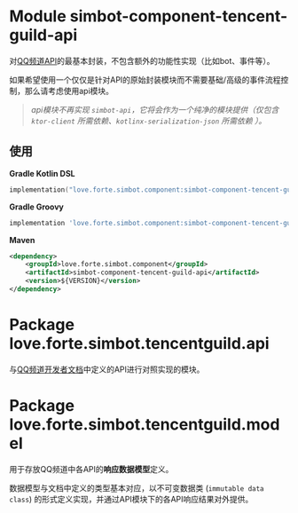 # Module simbot-component-tencent-guild-api

对[QQ频道API](https://bot.q.qq.com/wiki/develop/api/)的最基本封装，不包含额外的功能性实现（比如bot、事件等）。

如果希望使用一个仅仅是针对API的原始封装模块而不需要基础/高级的事件流程控制，那么请考虑使用api模块。

> _api模块不再实现 `simbot-api`，它将会作为一个纯净的模块提供（仅包含 `ktor-client` 所需依赖、`kotlinx-serialization-json` 所需依赖 ）。_

## 使用

**Gradle Kotlin DSL**

```kotlin
implementation("love.forte.simbot.component:simbot-component-tencent-guild-api:$VERSION")
```

**Gradle Groovy**

```groovy
implementation 'love.forte.simbot.component:simbot-component-tencent-guild-api:$VERSION'
```

**Maven**

```xml
<dependency>
    <groupId>love.forte.simbot.component</groupId>
    <artifactId>simbot-component-tencent-guild-api</artifactId>
    <version>${VERSION}</version>
</dependency>
```


# Package love.forte.simbot.tencentguild.api

与[QQ频道开发者文档](https://bot.q.qq.com/wiki/develop/api/)中定义的API进行对照实现的模块。


# Package love.forte.simbot.tencentguild.model

用于存放QQ频道中各API的**响应数据模型**定义。

数据模型与文档中定义的类型基本对应，以不可变数据类 (`immutable data class`) 的形式定义实现，并通过API模块下的各API响应结果对外提供。 
